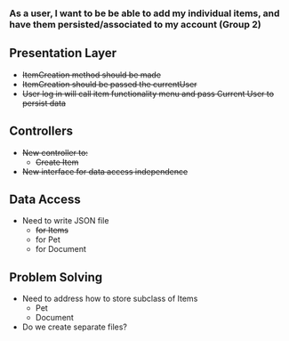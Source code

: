 ### As a user, I want to be be able to add my individual items, and have them persisted/associated to my account (Group 2)

## Presentation Layer
- ~~ItemCreation method should be made~~
- ~~ItemCreation should be passed the currentUser~~
- ~~User log in will call item functionality menu and pass Current User to persist data~~
## Controllers
- ~~New controller to:~~
    - ~~Create Item~~
- ~~New interface for data access independence~~
## Data Access
- Need to write JSON file
    - ~~for Items~~
    - for Pet
    - for Document
## Problem Solving
- Need to address how to store subclass of Items
    - Pet
    - Document
- Do we create separate files?